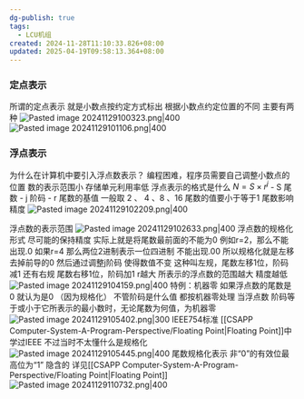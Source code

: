 ```yaml
---
dg-publish: true
tags:
  - LCU机组
created: 2024-11-28T11:10:33.826+08:00
updated: 2025-04-19T09:58:13.364+08:00
---
```


### 定点表示
所谓的定点表示 就是小数点按约定方式标出
根据小数点约定位置的不同 主要有两种
![Pasted image 20241129100323.png|400](/img/user/accessory/Pasted%20image%2020241129100323.png)
![Pasted image 20241129101106.png|400](/img/user/accessory/Pasted%20image%2020241129101106.png)
### 浮点表示
为什么在计算机中要引入浮点数表示？
	编程困难，程序员需要自己调整小数点的位置
	数的表示范围小
	存储单元利用率低
浮点表示的格式是什么
	$N=S\times r^j$
	- S 尾数
	- j  阶码
	- r 尾数的基值 一般取 2 、 4 、8 、16
	尾数的值要小于等于1
	尾数影响精度
	![Pasted image 20241129102209.png|400](/img/user/accessory/Pasted%20image%2020241129102209.png)
	
浮点数的表示范围
	![Pasted image 20241129102633.png|400](/img/user/accessory/Pasted%20image%2020241129102633.png)
浮点数的规格化形式
	尽可能的保持精度
	实际上就是将尾数最前面的不能为0  例如r=2，那么不能出现.0 如果r=4 那么两位2进制表示一位四进制 不能出现.00 
	所以规格化就是左移  去掉前导的0  然后通过调整j阶码  使得数值不变
	这种叫左规，尾数左移1位，阶码减1
	还有右规  尾数右移1位，阶码加1
	r越大 所表示的浮点数的范围越大   精度越低
	![Pasted image 20241129104159.png|400](/img/user/accessory/Pasted%20image%2020241129104159.png)
特例：机器零
	如果浮点数的尾数是0   就认为是0  （因为规格化） 不管阶码是什么值   都按机器零处理
	当浮点数 阶码等于或小于它所表示的最小数时，无论尾数为何值，为机器零
	![Pasted image 20241129105402.png|300](/img/user/accessory/Pasted%20image%2020241129105402.png)
IEEE754标准
	[[CSAPP Computer-System-A-Program-Perspective/Floating Point\|Floating Point]]中学过IEEE 不过当时不太懂什么是规格化
	![Pasted image 20241129105445.png|400](/img/user/accessory/Pasted%20image%2020241129105445.png)
	尾数规格化表示
	非“0”的有效位最高位为“1” 隐含的  详见[[CSAPP Computer-System-A-Program-Perspective/Floating Point\|Floating Point]]
	![Pasted image 20241129110732.png|400](/img/user/accessory/Pasted%20image%2020241129110732.png)
	

